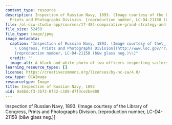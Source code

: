 ```yaml
---
content_type: resource
description: Inspection of Russian Navy, 1893. (Image courtesy of the Library of Congress,
  Prints and Photographs Division. [reproduction number, LC-D4-21158 (b&w glass neg.)]
file: /ol-ocw-studio-app/courses/17-484-comparative-grand-strategy-and-military-doctrine-fall-2004/0a6bdcf33b720f32c108d7f3ce2be800_17-484f04.jpg
file_size: 52459
file_type: image/jpeg
image_metadata:
  caption: "Inspection of Russian Navy, 1893. (Image courtesy of the\_[Library of\
    \ Congress, Prints and Photographs Division](http://www.loc.gov/rr/print). \\\
    [reproduction number, LC-D4-21158 (b&w glass neg.)\\]"
  credit: ''
  image-alt: A black and white photo of two officers inspecting sailors on deck.
learning_resource_types: []
license: https://creativecommons.org/licenses/by-nc-sa/4.0/
ocw_type: OCWImage
resourcetype: Image
title: Inspection of Russian Navy, 1893
uid: 0a6bdcf3-3b72-0f32-c108-d7f3ce2be800
---
```

Inspection of Russian Navy, 1893. (Image courtesy of the Library of Congress, Prints and Photographs Division. [reproduction number, LC-D4-21158 (b&w glass neg.)]